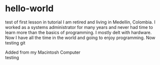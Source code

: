 # hello-world
test of first lesson in tutorial
I am retired and living in Medellin, Colombia.  I worked as a systems administrator for many years and never had time to learn more than the basics of programming.  I mostly delt with hardware.  Now I have all the time in the world and going to enjoy programming.    Now testing git

Added from my Macintosh Computer  
testing 
